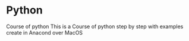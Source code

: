 # Python
Course of python
This is a Course of python step by step with examples create in Anacond over MacOS
